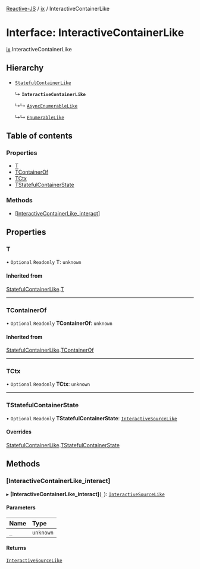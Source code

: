 [Reactive-JS](../README.md) / [ix](../modules/ix.md) / InteractiveContainerLike

# Interface: InteractiveContainerLike

[ix](../modules/ix.md).InteractiveContainerLike

## Hierarchy

- [`StatefulContainerLike`](containers.StatefulContainerLike.md)

  ↳ **`InteractiveContainerLike`**

  ↳↳ [`AsyncEnumerableLike`](ix.AsyncEnumerableLike.md)

  ↳↳ [`EnumerableLike`](ix.EnumerableLike.md)

## Table of contents

### Properties

- [T](ix.InteractiveContainerLike.md#t)
- [TContainerOf](ix.InteractiveContainerLike.md#tcontainerof)
- [TCtx](ix.InteractiveContainerLike.md#tctx)
- [TStatefulContainerState](ix.InteractiveContainerLike.md#tstatefulcontainerstate)

### Methods

- [[InteractiveContainerLike\_interact]](ix.InteractiveContainerLike.md#[interactivecontainerlike_interact])

## Properties

### T

• `Optional` `Readonly` **T**: `unknown`

#### Inherited from

[StatefulContainerLike](containers.StatefulContainerLike.md).[T](containers.StatefulContainerLike.md#t)

___

### TContainerOf

• `Optional` `Readonly` **TContainerOf**: `unknown`

#### Inherited from

[StatefulContainerLike](containers.StatefulContainerLike.md).[TContainerOf](containers.StatefulContainerLike.md#tcontainerof)

___

### TCtx

• `Optional` `Readonly` **TCtx**: `unknown`

___

### TStatefulContainerState

• `Optional` `Readonly` **TStatefulContainerState**: [`InteractiveSourceLike`](ix.InteractiveSourceLike.md)

#### Overrides

[StatefulContainerLike](containers.StatefulContainerLike.md).[TStatefulContainerState](containers.StatefulContainerLike.md#tstatefulcontainerstate)

## Methods

### [InteractiveContainerLike\_interact]

▸ **[InteractiveContainerLike_interact]**(`_`): [`InteractiveSourceLike`](ix.InteractiveSourceLike.md)

#### Parameters

| Name | Type |
| :------ | :------ |
| `_` | `unknown` |

#### Returns

[`InteractiveSourceLike`](ix.InteractiveSourceLike.md)
